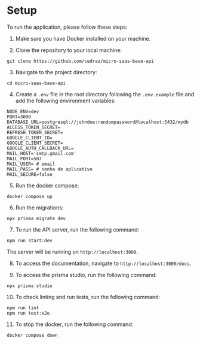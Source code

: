 # Setup

To run the application, please follow these steps:

1. Make sure you have Docker installed on your machine.

2. Clone the repository to your local machine:

  ```shell
  git clone https://github.com/cedraz/micro-saas-base-api
  ```

3. Navigate to the project directory:

  ```shell
  cd micro-saas-base-api
  ```

4. Create a `.env` file in the root directory following the `.env.example` file and add the following environment variables:

  ```plaintext
  NODE_ENV=dev
  PORT=3000
  DATABASE_URL=postgresql://johndoe:randompassword@localhost:5432/mydb
  ACCESS_TOKEN_SECRET=
  REFRESH_TOKEN_SECRET=
  GOOGLE_CLIENT_ID=
  GOOGLE_CLIENT_SECRET=
  GOOGLE_AUTH_CALLBACK_URL=
  MAIL_HOST='smtp.gmail.com'
  MAIL_PORT=587
  MAIL_USER= # email
  MAIL_PASS= # senha de aplicativo
  MAIL_SECURE=false
  ```

5. Run the docker compose:

  ```shell
  docker compose up
  ```

6. Run the migrations:

  ```shell
  npx prisma migrate dev
  ```

7. To run the API server, run the following command:

  ```shell
  npm run start:dev
  ```

  The server will be running on `http://localhost:3000`.

8. To access the documentation, navigate to `http://localhost:3000/docs`.

9. To access the prisma studio, run the following command:

  ```shell
  npx prisma studio
  ```

10. To check linting and run tests, run the following command:

  ```shell
  npm run lint
  npm run test:e2e
  ```

11. To stop the docker, run the following command:

  ```shell
  docker compose down
  ```

